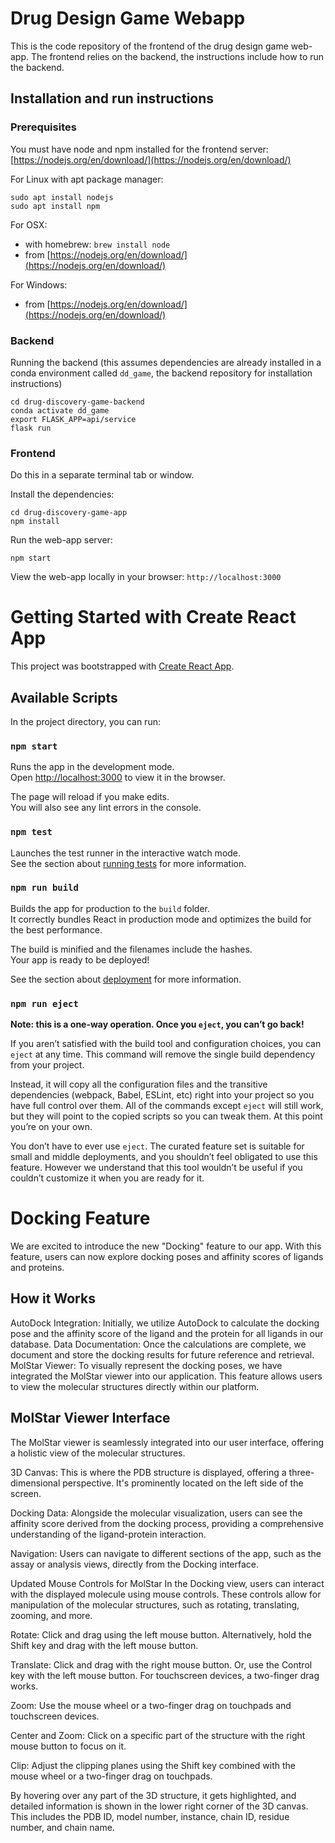 # Drug Design Game Webapp
This is the code repository of the frontend of the drug design game web-app.
The frontend relies on the backend, the instructions include how to run the backend. 
## Installation and run instructions

### Prerequisites

You must have node and npm installed for the frontend server: [https://nodejs.org/en/download/](https://nodejs.org/en/download/)


For Linux with apt package manager:
```
sudo apt install nodejs
sudo apt install npm
```

For OSX:
* with homebrew: `brew install node`
* from [https://nodejs.org/en/download/](https://nodejs.org/en/download/)

For Windows:
* from [https://nodejs.org/en/download/](https://nodejs.org/en/download/)



### Backend
Running the backend (this assumes dependencies are already installed in a conda environment called `dd_game`, the backend repository for installation instructions)
```
cd drug-discovery-game-backend
conda activate dd_game
export FLASK_APP=api/service
flask run
```
### Frontend
Do this in a separate terminal tab or window. 

Install the dependencies: 
```
cd drug-discovery-game-app
npm install
```
Run the web-app server:
```
npm start
```
View the web-app locally in your browser: `http://localhost:3000`

# Getting Started with Create React App

This project was bootstrapped with [Create React App](https://github.com/facebook/create-react-app).

## Available Scripts

In the project directory, you can run:

### `npm start`

Runs the app in the development mode.\
Open [http://localhost:3000](http://localhost:3000) to view it in the browser.

The page will reload if you make edits.\
You will also see any lint errors in the console.

### `npm test`

Launches the test runner in the interactive watch mode.\
See the section about [running tests](https://facebook.github.io/create-react-app/docs/running-tests) for more information.

### `npm run build`

Builds the app for production to the `build` folder.\
It correctly bundles React in production mode and optimizes the build for the best performance.

The build is minified and the filenames include the hashes.\
Your app is ready to be deployed!

See the section about [deployment](https://facebook.github.io/create-react-app/docs/deployment) for more information.

### `npm run eject`

**Note: this is a one-way operation. Once you `eject`, you can’t go back!**

If you aren’t satisfied with the build tool and configuration choices, you can `eject` at any time. This command will remove the single build dependency from your project.

Instead, it will copy all the configuration files and the transitive dependencies (webpack, Babel, ESLint, etc) right into your project so you have full control over them. All of the commands except `eject` will still work, but they will point to the copied scripts so you can tweak them. At this point you’re on your own.

You don’t have to ever use `eject`. The curated feature set is suitable for small and middle deployments, and you shouldn’t feel obligated to use this feature. However we understand that this tool wouldn’t be useful if you couldn’t customize it when you are ready for it.

# Docking Feature
We are excited to introduce the new "Docking" feature to our app. With this feature, users can now explore docking poses and affinity scores of ligands and proteins.

## How it Works
AutoDock Integration: Initially, we utilize AutoDock to calculate the docking pose and the affinity score of the ligand and the protein for all ligands in our database.
Data Documentation: Once the calculations are complete, we document and store the docking results for future reference and retrieval.
MolStar Viewer: To visually represent the docking poses, we have integrated the MolStar viewer into our application. This feature allows users to view the molecular structures directly within our platform.
## MolStar Viewer Interface
The MolStar viewer is seamlessly integrated into our user interface, offering a holistic view of the molecular structures.

3D Canvas: This is where the PDB structure is displayed, offering a three-dimensional perspective. It's prominently located on the left side of the screen.

Docking Data: Alongside the molecular visualization, users can see the affinity score derived from the docking process, providing a comprehensive understanding of the ligand-protein interaction.

Navigation: Users can navigate to different sections of the app, such as the assay or analysis views, directly from the Docking interface.

Updated Mouse Controls for MolStar
In the Docking view, users can interact with the displayed molecule using mouse controls. These controls allow for manipulation of the molecular structures, such as rotating, translating, zooming, and more.

Rotate: Click and drag using the left mouse button. Alternatively, hold the Shift key and drag with the left mouse button.

Translate: Click and drag with the right mouse button. Or, use the Control key with the left mouse button. For touchscreen devices, a two-finger drag works.

Zoom: Use the mouse wheel or a two-finger drag on touchpads and touchscreen devices.

Center and Zoom: Click on a specific part of the structure with the right mouse button to focus on it.

Clip: Adjust the clipping planes using the Shift key combined with the mouse wheel or a two-finger drag on touchpads.

By hovering over any part of the 3D structure, it gets highlighted, and detailed information is shown in the lower right corner of the 3D canvas. This includes the PDB ID, model number, instance, chain ID, residue number, and chain name.
